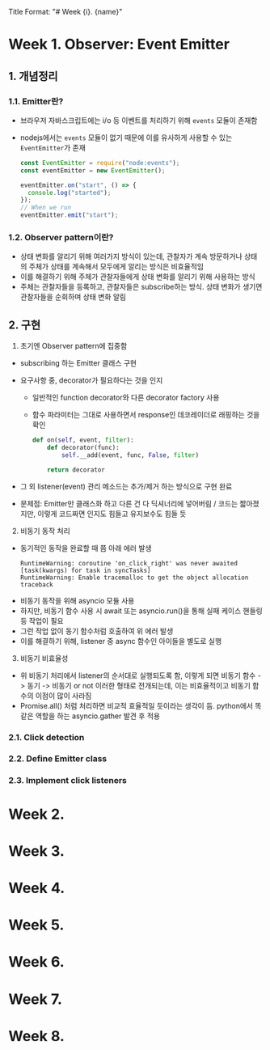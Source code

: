 Title Format: "# Week {i}. {name}"

# Week 1. Observer: Event Emitter

## 1. 개념정리

### 1.1. Emitter란?

- 브라우저 자바스크립트에는 i/o 등 이벤트를 처리하기 위해 `events` 모듈이 존재함
- nodejs에서는 `events` 모듈이 없기 때문에 이를 유사하게 사용할 수 있는 `EventEmitter`가 존재

  ```typescript
  const EventEmitter = require("node:events");
  const eventEmitter = new EventEmitter();

  eventEmitter.on("start", () => {
    console.log("started");
  });
  // When we run
  eventEmitter.emit("start");
  ```

### 1.2. Observer pattern이란?

- 상태 변화를 알리기 위해 여러가지 방식이 있는데, 관찰자가 계속 방문하거나 상태의 주체가 상태를 계속해서 모두에게 알리는 방식은 비효율적임
- 이를 해결하기 위해 주체가 관찰자들에게 상태 변화를 알리기 위해 사용하는 방식
- 주체는 관찰자들을 등록하고, 관찰자들은 subscribe하는 방식. 상태 변화가 생기면 관찰자들을 순회하며 상태 변화 알림

## 2. 구현

1. 초기엔 Observer pattern에 집중함

- subscribing 하는 Emitter 클래스 구현
- 요구사항 중, decorator가 필요하다는 것을 인지

  - 일반적인 function decorator와 다른 decorator factory 사용
  - 함수 파라미터는 그대로 사용하면서 response인 데코레이더로 래핑하는 것을 확인

    ```python
    def on(self, event, filter):
        def decorator(func):
            self.__add(event, func, False, filter)

        return decorator
    ```

- 그 외 listener(event) 관리 메소드는 추가/제거 하는 방식으로 구현 완료
- 문제점: Emitter만 클래스화 하고 다른 건 다 딕셔너리에 넣어버림 / 코드는 짧아졌지만, 이렇게 코드짜면 인지도 힘들고 유지보수도 힘들 듯

2. 비동기 동작 처리

- 동기적인 동작을 완료할 때 쯤 아래 에러 발생
  ```
  RuntimeWarning: coroutine 'on_click_right' was never awaited
  [task(kwargs) for task in syncTasks]
  RuntimeWarning: Enable tracemalloc to get the object allocation traceback
  ```
- 비동기 동작을 위해 asyncio 모듈 사용
- 하지만, 비동기 함수 사용 시 await 또는 asyncio.run()을 통해 실패 케이스 핸들링 등 작업이 필요
- 그런 작업 없이 동기 함수처럼 호출하여 위 에러 발생
- 이를 해결하기 위해, listener 중 async 함수인 아이들을 별도로 실행

3. 비동기 비효율성

- 위 비동기 처리에서 listener의 순서대로 실행되도록 함, 이렇게 되면 비동기 함수 -> 동기 -> 비동기 or not 이러한 형태로 전개되는데, 이는 비효율적이고 비동기 함수의 이점이 많이 사라짐
- Promise.all() 처럼 처리하면 비교적 효율적일 듯이라는 생각이 듬. python에서 똑같은 역할을 하는 asyncio.gather 발견 후 적용

### 2.1. Click detection

### 2.2. Define Emitter class

### 2.3. Implement click listeners

# Week 2.

# Week 3.

# Week 4.

# Week 5.

# Week 6.

# Week 7.

# Week 8.
